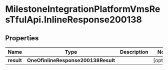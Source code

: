 # MilestoneIntegrationPlatformVmsResTfulApi.InlineResponse200138

## Properties
Name | Type | Description | Notes
------------ | ------------- | ------------- | -------------
**result** | **OneOfinlineResponse200138Result** |  | [optional] 
